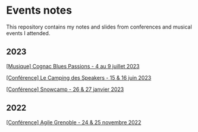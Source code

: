 # Events notes

This repository contains my notes and slides from conferences and musical events I attended.

## 2023

[[Musique] Cognac Blues Passions - 4 au 9 juillet 2023](/2023/blues_passions/README.md)

[[Conférence] Le Camping des Speakers - 15 & 16 juin 2023](/2023/camping_speakers/README.md)

[[Conférence] Snowcamp - 26 & 27 janvier 2023](/2023/snowcamp/README.md)

## 2022

[[Conférence] Agile Grenoble - 24 & 25 novembre 2022](/2022/agile_grenoble/README.md)